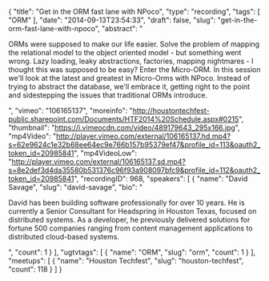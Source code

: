 {
  "title": "Get in the ORM fast lane with NPoco",
  "type": "recording",
  "tags": [
    "ORM"
  ],
  "date": "2014-09-13T23:54:33",
  "draft": false,
  "slug": "get-in-the-orm-fast-lane-with-npoco",
  "abstract": "<p>ORMs were supposed to make our life easier. Solve the problem of mapping the relational model to the object oriented model - but something went wrong. Lazy loading, leaky abstractions, factories, mapping nightmares - I thought this was supposed to be easy? Enter the Micro-ORM. In this session we'll look at the latest and greatest in Micro-Orms with NPoco. Instead of trying to abstract the database, we'll embrace it, getting right to the point and sidestepping the issues that traditional ORMs introduce.</p>",
  "vimeo": "106165137",
  "moreinfo": "http://houstontechfest-public.sharepoint.com/Documents/HTF2014%20Schedule.aspx#0215",
  "thumbnail": "https://i.vimeocdn.com/video/489179643_295x166.jpg",
  "mp4Video": "http://player.vimeo.com/external/106165137.hd.mp4?s=62e9624c1e32b68ee64ec9e766b157b95379ef47&profile_id=113&oauth2_token_id=20985841",
  "mp4VideoLow": "http://player.vimeo.com/external/106165137.sd.mp4?s=8e2def3d4da35580b531376c96f93a908097bfc9&profile_id=112&oauth2_token_id=20985841",
  "recordingID": 968,
  "speakers": [
    {
      "name": "David Savage",
      "slug": "david-savage",
      "bio": "<p>David has been building software professionally for over 10 years. He is currently a Senior Consultant for Headspring in Houston Texas, focused on distributed systems. As a developer, he previously delivered solutions for fortune 500 companies ranging from content management applications to distributed cloud-based systems.</p>",
      "count": 1
    }
  ],
  "ugtvtags": [
    {
      "name": "ORM",
      "slug": "orm",
      "count": 1
    }
  ],
  "meetups": [
    {
      "name": "Houston Techfest",
      "slug": "houston-techfest",
      "count": 118
    }
  ]
}